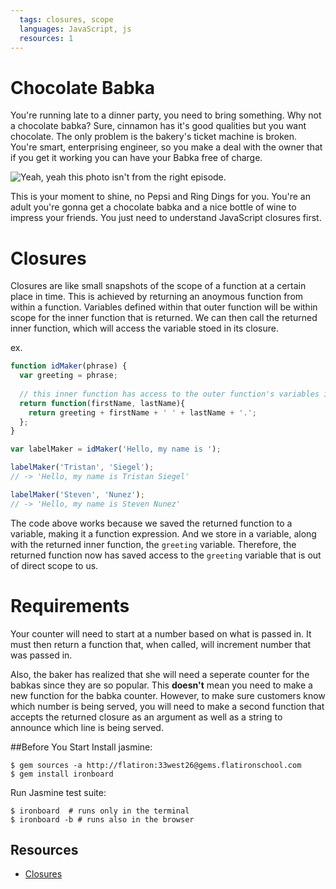 ```yaml
---
  tags: closures, scope
  languages: JavaScript, js
  resources: 1
---
```


# Chocolate Babka
You're running late to a dinner party, you need to bring something.  Why not a chocolate babka? Sure, cinnamon has it's good qualities but you want chocolate.  The only problem is the bakery's ticket machine is broken.  You're smart, enterprising engineer, so you make a deal with the owner that if you get it working you can have your Babka free of charge.

![Yeah, yeah this photo isn't from the right episode.](http://www.quickmeme.com/img/27/27aa816144b2b20b96d7fdeb5e1cc1a1ebbe868ccbecea807fd75761e6ac2a79.jpg)

This is your moment to shine, no Pepsi and Ring Dings for you.  You're an adult you're gonna get a chocolate babka and a nice bottle of wine to impress your friends.  You just need to understand JavaScript closures first.

# Closures
Closures are like small snapshots of the scope of a function at a certain place in time.  This is achieved by returning an anoymous function from within a function.  Variables defined within that outer function will be within scope for the inner function that is returned.  We can then call the returned inner function, which will access the variable stoed in its closure.

ex.
```javascript
function idMaker(phrase) {
  var greeting = phrase;
  
  // this inner function has access to the outer function's variables including the parameter
  return function(firstName, lastName){
    return greeting + firstName + ' ' + lastName + '.';
  };
}

var labelMaker = idMaker('Hello, my name is ');

labelMaker('Tristan', 'Siegel');
// -> 'Hello, my name is Tristan Siegel'

labelMaker('Steven', 'Nunez');
// -> 'Hello, my name is Steven Nunez'
```

The code above works because we saved the returned function to a variable, making it a function expression. And we store in a variable, along with the returned inner function, the `greeting` variable.  Therefore, the returned function now has saved access to the `greeting` variable that is out of direct scope to us.

# Requirements
Your counter will need to start at a number based on what is passed in. It must then return a function that, when called, will increment number that was passed in.

Also, the baker has realized that she will need a seperate counter for the babkas since they are so popular.  This __doesn't__ mean you need to make a new function for the babka counter. However, to make sure customers know which number is being served, you will need to make a second function that accepts the returned closure as an argument as well as a string to announce which line is being served.

##Before You Start
Install jasmine:
  ```shell
  $ gem sources -a http://flatiron:33west26@gems.flatironschool.com
  $ gem install ironboard
  ```
Run Jasmine test suite:
  ```shell
  $ ironboard  # runs only in the terminal
  $ ironboard -b # runs also in the browser
  ```

## Resources
* [Closures](http://javascriptissexy.com/understand-javascript-closures-with-ease/)
